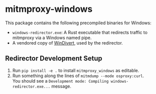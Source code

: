 # mitmproxy-windows

This package contains the following precompiled binaries for Windows:
 
 - `windows-redirector.exe`: A Rust executable that redirects traffic to mitmproxy via a Windows named pipe.
 - A vendored copy of [WinDivert](https://reqrypt.org/windivert.html), used by the redirector.


## Redirector Development Setup

1. Run `pip install -e .` to install `mitmproxy_windows` as editable.
2. Run something along the lines of `mitmdump --mode osproxy:curl`.  
   You should see a `Development mode: Compiling windows-redirector.exe...` message.
